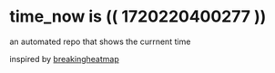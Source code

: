 # time_now is (( 1720220400277 ))

an automated repo that shows the currnent time

inspired by [breakingheatmap](https://github.com/breakingheatmap/breakingheatmap)